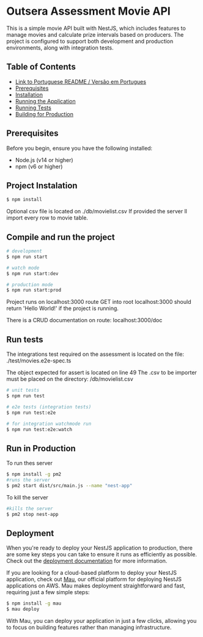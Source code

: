 # Outsera Assessment Movie API

This is a simple movie API built with NestJS, which includes features to manage movies and calculate prize intervals based on producers. The project is configured to support both development and production environments, along with integration tests.

## Table of Contents

- [Link to Portuguese README / Versão em Portugues](readme-ptbr.md)
- [Prerequisites](#prerequisites)
- [Installation](#project-Instalation)
- [Running the Application](#compile-and-run-the-project)
- [Running Tests](#run-tests)
- [Building for Production](#building-for-production)

## Prerequisites

Before you begin, ensure you have the following installed:

- Node.js (v14 or higher)
- npm (v6 or higher)

## Project Instalation

```bash
$ npm install
```
Optional csv file is located on ./db/movielist.csv
If provided the server ll import every row to movie table.


## Compile and run the project

```bash
# development
$ npm run start

# watch mode
$ npm run start:dev

# production mode
$ npm run start:prod
```

Project runs on localhost:3000
route GET into root localhost:3000 should return 'Hello World!' if the project is running.

There is a CRUD documentation on route:
localhost:3000/doc

## Run tests

The integrations test required on the assessment is located on the file:
./test/movies.e2e-spec.ts

The object expected for assert is located on line 49
The .csv to be importer must be placed on the directory:
/db/movielist.csv

```bash
# unit tests
$ npm run test

# e2e tests (integration tests)
$ npm run test:e2e

# for integration watchmode run
$ npm run test:e2e:watch

```

## Run in Production
To run thes server
```bash
$ npm install -g pm2
#runs the server
$ pm2 start dist/src/main.js --name "nest-app"
```
To kill the server
```bash
#kills the server
$ pm2 stop nest-app
```
## Deployment

When you're ready to deploy your NestJS application to production, there are some key steps you can take to ensure it runs as efficiently as possible. Check out the [deployment documentation](https://docs.nestjs.com/deployment) for more information.

If you are looking for a cloud-based platform to deploy your NestJS application, check out [Mau](https://mau.nestjs.com), our official platform for deploying NestJS applications on AWS. Mau makes deployment straightforward and fast, requiring just a few simple steps:

```bash
$ npm install -g mau
$ mau deploy
```

With Mau, you can deploy your application in just a few clicks, allowing you to focus on building features rather than managing infrastructure.


